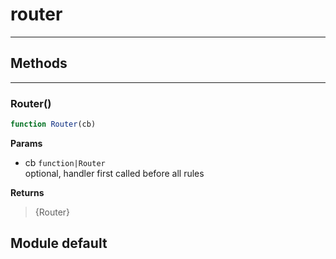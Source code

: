 <!-- @rev 0da1963186af3dc5317a27115e24d0ea a1202b -->
# router

----




## Methods

------------------------------------------------------------------------
### Router()

```js
function Router(cb) 
```




**Params**

  - cb `function|Router`
    <br>optional, handler first called before all rules

**Returns**

> {Router}

## Module default
